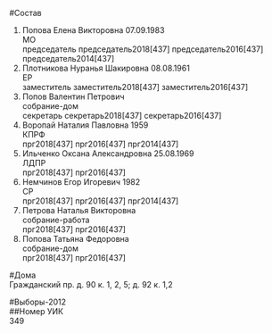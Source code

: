 #Состав  
1. Попова Елена Викторовна 07.09.1983  
    МО  
    председатель председатель2018[437] председатель2016[437] председатель2014[437]  
2. Плотникова Нуранья Шакировна 08.08.1961  
    ЕР  
    заместитель заместитель2018[437] заместитель2016[437]  
3. Попов Валентин Петрович  
    собрание-дом  
    секретарь секретарь2018[437] секретарь2016[437]  
4. Воропай Наталия Павловна 1959  
    КПРФ  
    прг2018[437] прг2016[437] прг2014[437]  
5. Ильченко Оксана Александровна 25.08.1969  
    ЛДПР  
    прг2018[437] прг2016[437]  
6. Немчинов Егор Игоревич 1982  
    СР  
    прг2018[437] прг2016[437] прг2014[437]  
7. Петрова Наталья Викторовна  
    собрание-работа  
    прг2018[437] прг2016[437]  
8. Попова Татьяна Федоровна  
    собрание-дом  
    прг2018[437] прг2016[437]  
  
#Дома  
Гражданский пр. д. 90 к. 1, 2, 5; д. 92 к. 1,2  
  
#Выборы-2012  
##Номер УИК  
349  
